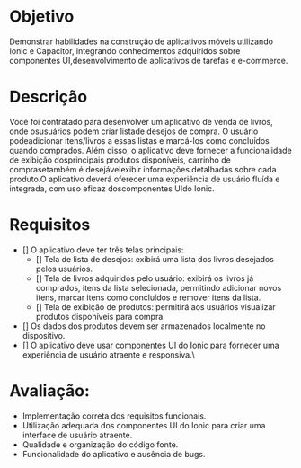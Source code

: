 # Objetivo

Demonstrar habilidades na construção de aplicativos móveis utilizando Ionic e Capacitor, integrando conhecimentos adquiridos sobre componentes UI,desenvolvimento de aplicativos de tarefas e e-commerce.

# Descrição

Você foi contratado para desenvolver um aplicativo de venda de livros, onde osusuários podem criar listade desejos de compra. O usuário podeadicionar itens/livros a  essas  listas  e  marcá-los  como  concluídos  quando  comprados.  Além  disso,  o  aplicativo  deve fornecer a funcionalidade de exibição dosprincipais produtos disponíveis, carrinho de comprasetambém é desejávelexibir informações  detalhadas sobre cada produto.O aplicativo deverá oferecer uma experiência de usuário fluída e integrada, com uso eficaz doscomponentes UIdo Ionic.

# Requisitos

- [] O aplicativo deve ter três telas principais:
    - [] Tela de lista de desejos: exibirá uma lista dos livros desejados pelos usuários.
    - [] Tela de livros adquiridos pelo usuário: exibirá os livros já comprados, itens da lista selecionada, permitindo adicionar novos itens, marcar itens como concluídos e remover itens da lista.
    - [] Tela de exibição de produtos: permitirá aos usuários visualizar produtos disponíveis para compra.
- [] Os dados dos produtos devem ser armazenados localmente no dispositivo.
- [] O aplicativo deve usar componentes UI do Ionic para fornecer uma experiência de usuário atraente e responsiva.\

# Avaliação:

- Implementação correta dos requisitos funcionais.
- Utilização adequada dos componentes UI do Ionic para criar uma interface de usuário atraente.
- Qualidade e organização do código fonte.
- Funcionalidade do aplicativo e ausência de bugs.